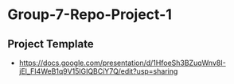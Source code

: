 # Group-7-Repo-Project-1

## Project Template
* https://docs.google.com/presentation/d/1HfoeSh3BZuqWnv8I-jEl_FI4WeB1q9V15lGIQBCiY7Q/edit?usp=sharing